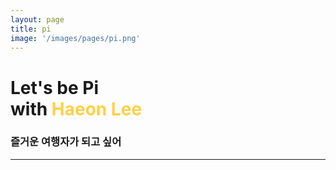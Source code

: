 ```yaml
---
layout: page
title: pi
image: '/images/pages/pi.png'
---
```


# Let's be Pi <br/>with <span style="color:#ffd045">Haeon Lee</span>
### 즐거운 여행자가 되고 싶어
---

